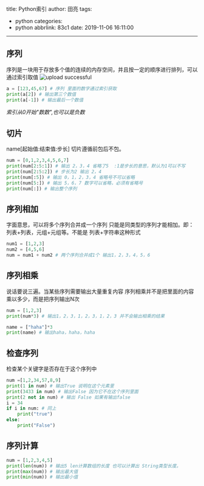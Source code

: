 title: Python索引
author: 田亮
tags:
  - python
categories:
  - python
abbrlink: 83c1
date: 2019-11-06 16:11:00
---
## 序列
序列是一块用于存放多个值的连续的内存空间，并且按一定的顺序进行排列，可以通过索引取值
![upload successful](\images\pasted-6.png)
<!--more-->
```python
a = [123,45,67] # 序列 里面的数字通过索引获取
print(a[2]) # 输出第三个数值
print(a[-1]) # 输出最后一个数值

```
*索引从0开始"数数",也可以是负数*
## 切片
name[起始值:结束值:步长]
切片遵循前包后不包。
```python
num = [0,1,2,3,4,5,6,7]
print(num[2:5:1]) # 输出 2，3，4 省略了5  :1是步长的意思，默认为1可以不写
print(num[2:5:2]) # 步长为2 输出 2，4 
print(num[:5]) # 输出 0，1，2，3，4 省略号不可以省略
print(num[5:]) # 输出 5，6，7 数字可以省略，必须有省略号
print(num[:]) # 输出整个序列
```
## 序列相加
字面意思，可以将多个序列合并成一个序列
只能是同类型的序列才能相加。即：列表+列表，元组+元组等。不能是 列表+字符串这种形式
```python
num1 = [1,2,3]
num2 = [4,5,6]
num = num1 + num2 # 两个序列合并成1个 输出1，2，3，4，5，6

```
## 序列相乘
说话要说三遍。当某些序列需要输出大量重复内容
序列相乘并不是把里面的内容乘以多少，而是把序列输出N次
```python
num = [1,2,3]
print(num*3) # 输出1，2，3，1，2，3，1，2，3 并不会输出相乘的结果

name = ["haha"]*3
print(name) # 输出haha，haha，haha
```
## 检查序列
检查某个关键字是否存在于这个序列中
```python
num =[1,2,34,57,8,9]
print(1 in num) # 输出True 说明在这个元素里
print(3433 in num) # 输出False 因为它不在这个序列里面
print(2 not in num) # 输出 False 如果有输出false
i = 34
if i in num: # 同上
	print("true")
else:
	print("False")
```
## 序列计算
```python
num = [1,2,3,4,5]
print(len(num)) # 输出5 len计算数组的长度 也可以计算出 String类型长度。
print(max(num)) # 输出最大值
print(min(num)) # 输出最小值

```